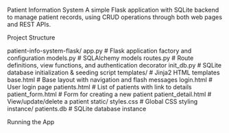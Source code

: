 Patient Information System
A simple Flask application with SQLite backend to manage patient records, using CRUD operations through both web pages and REST APIs.

Project Structure

patient-info-system-flask/
app.py                  # Flask application factory and configuration
models.py               # SQLAlchemy models
routes.py               # Route definitions, view functions, and authentication decorator
init_db.py              # SQLite database initialization & seeding script
templates/              # Jinja2 HTML templates
    base.html           # Base layout with navigation and flash messages
    login.html          # User login page
    patients.html       # List of patients with link to details
    patient_form.html   # Form for creating a new patient 
    patient_detail.html # View/update/delete a patient
static/
    styles.css          # Global CSS styling
instance/
    patients.db         # SQLite database instance

Running the App


